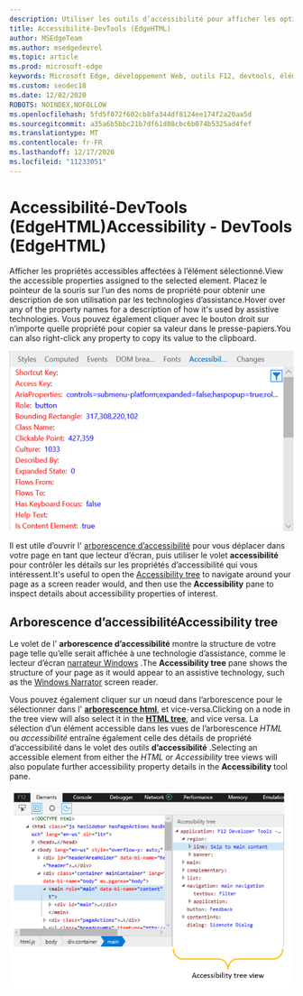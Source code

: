 ```yaml
---
description: Utiliser les outils d’accessibilité pour afficher les options vérifier et tester l’accessibilité des pages
title: Accessibilité-DevTools (EdgeHTML)
author: MSEdgeTeam
ms.author: msedgedevrel
ms.topic: article
ms.prod: microsoft-edge
keywords: Microsoft Edge, développement Web, outils F12, devtools, éléments, accessibilité
ms.custom: seodec18
ms.date: 12/02/2020
ROBOTS: NOINDEX,NOFOLLOW
ms.openlocfilehash: 5fd5f072f602cb8fa344df8124ee174f2a20aa5d
ms.sourcegitcommit: a35a6b5bbc21b7df61d08cbc6b074b5325ad4fef
ms.translationtype: MT
ms.contentlocale: fr-FR
ms.lasthandoff: 12/17/2020
ms.locfileid: "11233051"
---
```

# <span data-ttu-id="4ee60-104">Accessibilité-DevTools (EdgeHTML)</span><span class="sxs-lookup"><span data-stu-id="4ee60-104">Accessibility - DevTools (EdgeHTML)</span></span>  

<span data-ttu-id="4ee60-105">Afficher les propriétés accessibles affectées à l’élément sélectionné.</span><span class="sxs-lookup"><span data-stu-id="4ee60-105">View the accessible properties assigned to the selected element.</span></span> <span data-ttu-id="4ee60-106">Placez le pointeur de la souris sur l’un des noms de propriété pour obtenir une description de son utilisation par les technologies d’assistance.</span><span class="sxs-lookup"><span data-stu-id="4ee60-106">Hover over any of the property names for a description of how it's used by assistive technologies.</span></span> <span data-ttu-id="4ee60-107">Vous pouvez également cliquer avec le bouton droit sur n’importe quelle propriété pour copier sa valeur dans le presse-papiers.</span><span class="sxs-lookup"><span data-stu-id="4ee60-107">You can also right-click any property to copy its value to the clipboard.</span></span>

![Volet accessibilité](../media/elements_accessibility.png)

<span data-ttu-id="4ee60-109">Il est utile d’ouvrir l' [arborescence d’accessibilité](#accessibility-tree) pour vous déplacer dans votre page en tant que lecteur d’écran, puis utiliser le volet **accessibilité** pour contrôler les détails sur les propriétés d’accessibilité qui vous intéressent.</span><span class="sxs-lookup"><span data-stu-id="4ee60-109">It's useful to open the [Accessibility tree](#accessibility-tree) to navigate around your page as a screen reader would, and then use the **Accessibility** pane to inspect details about accessibility properties of interest.</span></span>

## <span data-ttu-id="4ee60-110">Arborescence d’accessibilité</span><span class="sxs-lookup"><span data-stu-id="4ee60-110">Accessibility tree</span></span>  

<span data-ttu-id="4ee60-111">Le volet de l' **arborescence d’accessibilité** montre la structure de votre page telle qu’elle serait affichée à une technologie d’assistance, comme le lecteur d’écran [narrateur Windows](https://support.microsoft.com/help/22798/windows-10-narrator-get-started) .</span><span class="sxs-lookup"><span data-stu-id="4ee60-111">The **Accessibility tree** pane shows the structure of your page as it would appear to an assistive technology, such as the [Windows Narrator](https://support.microsoft.com/help/22798/windows-10-narrator-get-started) screen reader.</span></span>

<span data-ttu-id="4ee60-112">Vous pouvez également cliquer sur un nœud dans l’arborescence pour le sélectionner dans l' [**arborescence html**](../elements.md#html-tree-view), et vice-versa.</span><span class="sxs-lookup"><span data-stu-id="4ee60-112">Clicking on a node in the tree view will also select it in the [**HTML tree**](../elements.md#html-tree-view), and vice versa.</span></span> <span data-ttu-id="4ee60-113">La sélection d’un élément accessible dans les vues de l’arborescence *HTML* ou *accessibilité* entraîne également celle des détails de propriété d’accessibilité dans le volet des outils **d’accessibilité** .</span><span class="sxs-lookup"><span data-stu-id="4ee60-113">Selecting an accessible element from either the *HTML* or *Accessibility* tree views will also populate further accessibility property details in the **Accessibility** tool pane.</span></span> 

![Arborescence d’accessibilité](../media/elements_accessibility_tree.png)

<!--  Here are further resources on [Accessibility with Microsoft Edge](../../accessibility.md).  -->  
